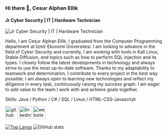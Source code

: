 ### Hi there 👋, Cesur Alphan Ellik
#### Jr Cyber ​​Security | IT | Hardware Technician
![Jr Cyber ​​Security | IT | Hardware Technician](https://media1.giphy.com/media/v1.Y2lkPTc5MGI3NjExMnR0bDM1amdmdmc1cGdlc3U3aHU3cGJoMXhzZzRjem9nczVnY3BvcSZlcD12MV9pbnRlcm5hbF9naWZfYnlfaWQmY3Q9Zw/xTiTnwnNweDJNrvs9a/giphy.webp)

Hello, I am Cesur Alphan Ellik. I graduated from the Computer Programming department at İzmir Ekonomi Üniversitesi. I am looking to advance in the field of Cyber Security and currently, I am working with tools in Kali Linux, Stable Diffusion, and topics such as how to perform SQL injection and its types. I closely follow the latest developments in technology and always strive to use the most up-to-date software. Thanks to my adaptability to teamwork and determination, I contribute to every project in the best way possible. I am always open to learning new technologies and reflect my diligence in every task, continuously raising my success graph. I am eager to add value to the team I work with and achieve goals together.

Skills: Java / Python / C# / SQL / Linux / HTML-CSS-Javascirpt



[<img src='https://cdn.jsdelivr.net/npm/simple-icons@3.0.1/icons/github.svg' alt='github' height='40'>](https://github.com/Melanocetuss)  [<img src='https://cdn.jsdelivr.net/npm/simple-icons@3.0.1/icons/linkedin.svg' alt='linkedin' height='40'>](https://www.linkedin.com/in/cesur-alphan-ellik-b0056a240/)  [<img src='https://cdn.jsdelivr.net/npm/simple-icons@3.0.1/icons/icloud.svg' alt='website' height='40'>](https://cesuralphan.github.io/Portfolio/)  

[![Top Langs](https://github-readme-stats.vercel.app/api/top-langs/?username=Melanocetuss)](https://github.com/anuraghazra/github-readme-stats) ![GitHub stats](https://github-readme-stats.vercel.app/api?username=Melanocetuss&show_icons=true)

  
 

